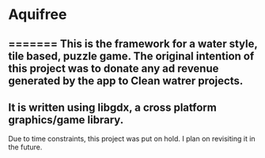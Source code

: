 # Aquifree
=======
This is the framework for a water style, tile based, puzzle game. The original intention of this project was to donate any ad revenue generated by the app to Clean watrer projects.
---
It is written using libgdx, a cross platform graphics/game library.
---
Due to time constraints, this project was put on hold. I plan on revisiting it in the future.
